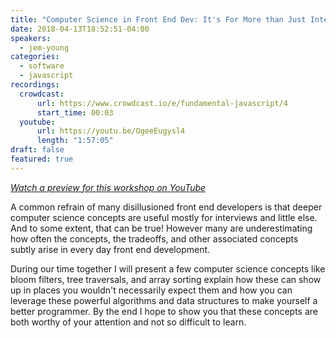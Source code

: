 ```yaml
---
title: "Computer Science in Front End Dev: It's For More than Just Interviews"
date: 2018-04-13T18:52:51-04:00
speakers:
  - jem-young
categories:
  - software
  - javascript
recordings:
  crowdcast:
      url: https://www.crowdcast.io/e/fundamental-javascript/4
      start_time: 00:03
  youtube:
      url: https://youtu.be/OgeeEugysl4
      length: "1:57:05"
draft: false
featured: true
---
```


[_Watch a preview for this workshop on YouTube_](https://www.youtube.com/watch?v=nKavC-CAqjs)

A common refrain of many disillusioned front end developers is that deeper computer science concepts are useful mostly for interviews and little else. And to some extent, that can be true! However many are underestimating how often the concepts, the tradeoffs, and other associated concepts subtly arise in every day front end development.

During our time together I will present a few computer science concepts like bloom filters, tree traversals, and array sorting explain how these can show up in places you wouldn't necessarily expect them and how you can leverage these powerful algorithms and data structures to make yourself a better programmer. By the end I hope to show you that these concepts are both worthy of your attention and not so difficult to learn.

